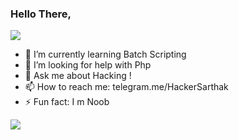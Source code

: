 ### Hello There,


<img src="https://raw.githubusercontent.com/thehackingsage/thehackingsage/master/hello%2Cworld!.gif"/>

- 🌱 I’m currently learning Batch Scripting
- 🤔 I’m looking for help with Php
- 💬 Ask me about Hacking !
- 📫 How to reach me: telegram.me/HackerSarthak
- ⚡ Fun fact: I m Noob

![](https://dcbadge.limes.pink/api/shield/1207584743881703427)

